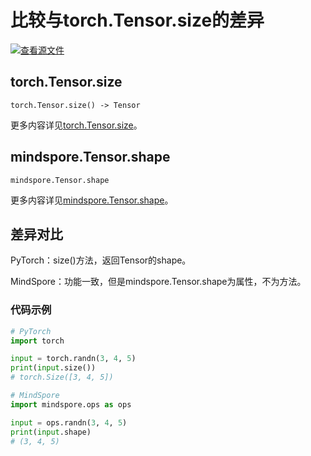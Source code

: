 # 比较与torch.Tensor.size的差异

[![查看源文件](https://mindspore-website.obs.cn-north-4.myhuaweicloud.com/website-images/r2.4.1/resource/_static/logo_source.svg)](https://gitee.com/mindspore/docs/blob/r2.4.1/docs/mindspore/source_zh_cn/note/api_mapping/pytorch_diff/shape.md)

## torch.Tensor.size

```text
torch.Tensor.size() -> Tensor
```

更多内容详见[torch.Tensor.size](https://pytorch.org/docs/1.8.1/tensors.html#torch.Tensor.size)。

## mindspore.Tensor.shape

```text
mindspore.Tensor.shape
```

更多内容详见[mindspore.Tensor.shape](https://www.mindspore.cn/docs/zh-CN/r2.4.1/api_python/mindspore/Tensor/mindspore.Tensor.shape.html)。

## 差异对比

PyTorch：size()方法，返回Tensor的shape。

MindSpore：功能一致，但是mindspore.Tensor.shape为属性，不为方法。

### 代码示例

```python
# PyTorch
import torch

input = torch.randn(3, 4, 5)
print(input.size())
# torch.Size([3, 4, 5])

# MindSpore
import mindspore.ops as ops

input = ops.randn(3, 4, 5)
print(input.shape)
# (3, 4, 5)
```
